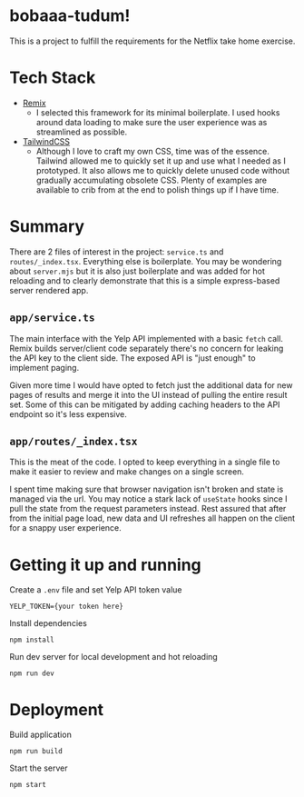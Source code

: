 # bobaaa-tudum!

This is a project to fulfill the requirements for the Netflix take home exercise.

# Tech Stack

- [Remix](https://remix.run/)
  - I selected this framework for its minimal boilerplate. I used hooks around data loading to make sure the user experience was as streamlined as possible.
- [TailwindCSS](https://tailwindcss.com/)
  - Although I love to craft my own CSS, time was of the essence. Tailwind allowed me to quickly set it up and use what I needed as I prototyped. It also allows me to quickly delete unused code without gradually accumulating obsolete CSS. Plenty of examples are available to crib from at the end to polish things up if I have time.

# Summary

There are 2 files of interest in the project: `service.ts` and `routes/_index.tsx`. Everything else is boilerplate. You may be wondering about `server.mjs` but it is also just boilerplate and was added for hot reloading and to clearly demonstrate that this is a simple express-based server rendered app.

## `app/service.ts`

The main interface with the Yelp API implemented with a basic `fetch` call. Remix builds server/client code separately there's no concern for leaking the API key to the client side. The exposed API is "just enough" to implement paging.

Given more time I would have opted to fetch just the additional data for new pages of results and merge it into the UI instead of pulling the entire result set. Some of this can be mitigated by adding caching headers to the API endpoint so it's less expensive.

## `app/routes/_index.tsx`

This is the meat of the code. I opted to keep everything in a single file to make it easier to review and make changes on a single screen.

I spent time making sure that browser navigation isn't broken and state is managed via the url. You may notice a stark lack of `useState` hooks since I pull the state from the request parameters instead. Rest assured that after from the initial page load, new data and UI refreshes all happen on the client for a snappy user experience.

# Getting it up and running

Create a `.env` file and set Yelp API token value

```
YELP_TOKEN={your token here}
```

Install dependencies

```
npm install
```

Run dev server for local development and hot reloading

```
npm run dev
```

# Deployment

Build application

```
npm run build
```

Start the server

```
npm start
```
